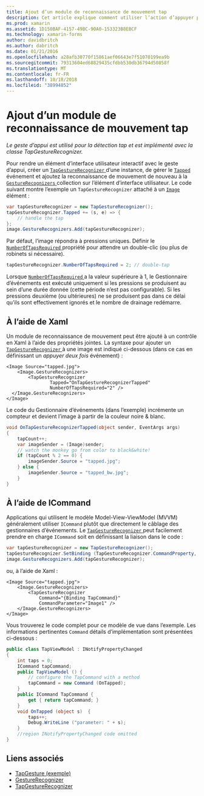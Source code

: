 ```yaml
---
title: Ajout d’un module de reconnaissance de mouvement tap
description: Cet article explique comment utiliser l’action d’appuyer pour la détection de drainage dans une application Xamarin.Forms. Détection de drainage est implémentée avec la classe TapGestureRecognizer.
ms.prod: xamarin
ms.assetid: 1D150BAF-4157-49BC-90A0-153323B8EBCF
ms.technology: xamarin-forms
author: davidbritch
ms.author: dabritch
ms.date: 01/21/2016
ms.openlocfilehash: a28afb30770f15861aef06643e7f51070199ea9b
ms.sourcegitcommit: 79313604ed68829435cfdbb530db36794d50858f
ms.translationtype: MT
ms.contentlocale: fr-FR
ms.lasthandoff: 10/18/2018
ms.locfileid: "38994852"
---
```

# <a name="adding-a-tap-gesture-recognizer"></a>Ajout d’un module de reconnaissance de mouvement tap

_Le geste d’appui est utilisé pour la détection tap et est implémenté avec la classe TapGestureRecognizer._

Pour rendre un élément d’interface utilisateur interactif avec le geste d’appui, créer un [ `TapGestureRecognizer` ](xref:Xamarin.Forms.TapGestureRecognizer) d’une instance, de gérer le [ `Tapped` ](xref:Xamarin.Forms.TapGestureRecognizer.Tapped) événement et ajoutez la reconnaissance de mouvement de nouveau à la [ `GestureRecognizers` ](xref:Xamarin.Forms.View.GestureRecognizers) collection sur l’élément d’interface utilisateur. Le code suivant montre l’exemple un `TapGestureRecognizer` attaché à un [ `Image` ](xref:Xamarin.Forms.Image) élément :

```csharp
var tapGestureRecognizer = new TapGestureRecognizer();
tapGestureRecognizer.Tapped += (s, e) => {
    // handle the tap
};
image.GestureRecognizers.Add(tapGestureRecognizer);
```

Par défaut, l’image répondra à pressions uniques. Définir le [ `NumberOfTapsRequired` ](xref:Xamarin.Forms.TapGestureRecognizer.NumberOfTapsRequired) propriété pour attendre un double-clic (ou plus de robinets si nécessaire).

```csharp
tapGestureRecognizer.NumberOfTapsRequired = 2; // double-tap
```

Lorsque [ `NumberOfTapsRequired` ](xref:Xamarin.Forms.TapGestureRecognizer.NumberOfTapsRequired) a la valeur supérieure à 1, le Gestionnaire d’événements est exécuté uniquement si les pressions se produisent au sein d’une durée donnée (cette période n’est pas configurable). Si les pressions deuxième (ou ultérieures) ne se produisent pas dans ce délai qu’ils sont effectivement ignorés et le nombre de drainage redémarre.

<a name="Using_Xaml" />

## <a name="using-xaml"></a>À l’aide de Xaml

Un module de reconnaissance de mouvement peut être ajouté à un contrôle en Xaml à l’aide des propriétés jointes. La syntaxe pour ajouter un [ `TapGestureRecognizer` ](xref:Xamarin.Forms.TapGestureRecognizer) à une image est indiqué ci-dessous (dans ce cas en définissant un *appuyer deux fois* événement) :

```xaml
<Image Source="tapped.jpg">
    <Image.GestureRecognizers>
        <TapGestureRecognizer
                Tapped="OnTapGestureRecognizerTapped"
                NumberOfTapsRequired="2" />
  </Image.GestureRecognizers>
</Image>
```

Le code du Gestionnaire d’événements (dans l’exemple) incrémente un compteur et devient l’image à partir de la couleur noire &amp; blanc.

```csharp
void OnTapGestureRecognizerTapped(object sender, EventArgs args)
{
    tapCount++;
    var imageSender = (Image)sender;
    // watch the monkey go from color to black&white!
    if (tapCount % 2 == 0) {
        imageSender.Source = "tapped.jpg";
    } else {
        imageSender.Source = "tapped_bw.jpg";
    }
}
```

## <a name="using-icommand"></a>À l’aide de ICommand

Applications qui utilisent le modèle Model-View-ViewModel (MVVM) généralement utiliser `ICommand` plutôt que directement le câblage des gestionnaires d’événements. Le [ `TapGestureRecognizer` ](xref:Xamarin.Forms.TapGestureRecognizer) peut facilement prendre en charge `ICommand` soit en définissant la liaison dans le code :

```csharp
var tapGestureRecognizer = new TapGestureRecognizer();
tapGestureRecognizer.SetBinding (TapGestureRecognizer.CommandProperty, "TapCommand");
image.GestureRecognizers.Add(tapGestureRecognizer);
```

ou, à l’aide de Xaml :

```xaml
<Image Source="tapped.jpg">
    <Image.GestureRecognizers>
        <TapGestureRecognizer
            Command="{Binding TapCommand}"
            CommandParameter="Image1" />
    </Image.GestureRecognizers>
</Image>
```

Vous trouverez le code complet pour ce modèle de vue dans l’exemple. Les informations pertinentes `Command` détails d’implémentation sont présentées ci-dessous :

```csharp
public class TapViewModel : INotifyPropertyChanged
{
    int taps = 0;
    ICommand tapCommand;
    public TapViewModel () {
        // configure the TapCommand with a method
        tapCommand = new Command (OnTapped);
    }
    public ICommand TapCommand {
        get { return tapCommand; }
    }
    void OnTapped (object s)  {
        taps++;
        Debug.WriteLine ("parameter: " + s);
    }
    //region INotifyPropertyChanged code omitted
}
```


## <a name="related-links"></a>Liens associés

- [TapGesture (exemple)](https://developer.xamarin.com/samples/xamarin-forms/WorkingWithGestures/TapGesture/)
- [GestureRecognizer](xref:Xamarin.Forms.GestureRecognizer)
- [TapGestureRecognizer](xref:Xamarin.Forms.TapGestureRecognizer)
